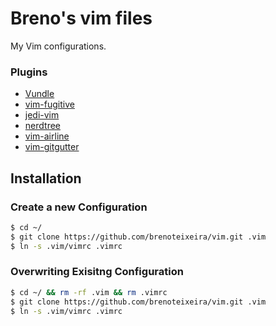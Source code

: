 # Breno's vim files

My Vim configurations.

### Plugins

* [Vundle](https://github.com/gmarik/Vundle.vim)
* [vim-fugitive](https://github.com/tpope/vim-fugitive)
* [jedi-vim](https://github.com/davidhalter/jedi-vim)
* [nerdtree](https://github.com/scrooloose/nerdtree)
* [vim-airline](https://github.com/bling/vim-airline)
* [vim-gitgutter](https://github.com/airblade/vim-gitgutter)

## Installation


### Create a new Configuration
~~~ bash
$ cd ~/
$ git clone https://github.com/brenoteixeira/vim.git .vim
$ ln -s .vim/vimrc .vimrc
~~~

### Overwriting Exisitng Configuration
~~~ bash
$ cd ~/ && rm -rf .vim && rm .vimrc
$ git clone https://github.com/brenoteixeira/vim.git .vim
$ ln -s .vim/vimrc .vimrc
~~~
